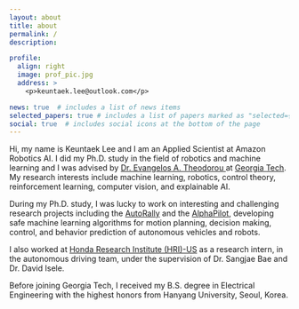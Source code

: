 ```yaml
---
layout: about
title: about
permalink: /
description:

profile:
  align: right
  image: prof_pic.jpg
  address: >
    <p>keuntaek.lee@outlook.com</p>

news: true  # includes a list of news items
selected_papers: true # includes a list of papers marked as "selected={true}"
social: true  # includes social icons at the bottom of the page
---
```

Hi, my name is Keuntaek Lee and I am an Applied Scientist at Amazon Robotics AI. I did my Ph.D. study in the field of robotics and machine learning and I was advised by <a href="https://sites.gatech.edu/acds/contact/">Dr. Evangelos A. Theodorou </a> at <a href="https://www.ece.gatech.edu/">Georgia Tech</a>. My research interests include machine learning, robotics, control theory, reinforcement learning, computer vision, and explainable AI.

During my Ph.D. study, I was lucky to work on interesting and challenging research projects including
the <a href="https://autorally.github.io/">AutoRally</a> and the <a href="https://www.herox.com/alphapilot/teams">AlphaPilot</a>, developing safe machine learning algorithms for motion planning, decision making, control, and behavior prediction of autonomous vehicles and robots.

I also worked at <a href="https://usa.honda-ri.com/">Honda Research Institute (HRI)-US</a> as a research intern, in the autonomous driving team, under the supervision of Dr. Sangjae Bae and Dr. David Isele.

Before joining Georgia Tech, I received my B.S. degree in Electrical Engineering with the highest honors from Hanyang University, Seoul, Korea.

